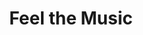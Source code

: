 ---
pid: ch2
title: Feel the Music
location_transcription: 
coordinates: "[-75.163339946083, 39.952728440114]"
zipcode: '19141'
gen_neighborhood: Northwest Philadelphia
neighborhood: Logan
outside_phl: 
age: '35'
age_range: 30-39
instagram: 
image_file_name: ch_2.jpg
proposal_transcription: Music notes are welded together along w/ other instruments.
  Color is bright. Speaker in front of monument of different styles of music.
topic: Music
topic_summary: 0, 0, 0
type: Song Sound,Sculpture Statue
keywords_other: 
credit: Carol Semaj
image_labels: 
twitter: 
facebook: 
permalink: "/monuments/ch2/"
layout: item-page
---